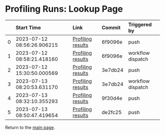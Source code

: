 # Profiling Runs: Lookup Page

|    | Start Time                 | Link                                                                                                | Commit   | Triggered by      |
|---:|:---------------------------|:----------------------------------------------------------------------------------------------------|:---------|:------------------|
|  0 | 2023-07-12 08:56:26.906215 | [Profiling results](pyis_html/push_33_6f9096e53966b73497147464fe552b0e635a1007_0.html)              | 6f9096e  | push              |
|  1 | 2023-07-12 08:58:21.418160 | [Profiling results](pyis_html/workflow_dispatch_34_6f9096e53966b73497147464fe552b0e635a1007_1.html) | 6f9096e  | workflow dispatch |
|  2 | 2023-07-12 15:30:50.000569 | [Profiling results](pyis_html/push_35_3e7db249348c0feb3f39b86baa33953a25eba867_2.html)              | 3e7db24  | push              |
|  3 | 2023-07-13 08:20:53.631170 | [Profiling results](pyis_html/workflow_dispatch_36_3e7db249348c0feb3f39b86baa33953a25eba867_3.html) | 3e7db24  | workflow dispatch |
|  4 | 2023-07-13 08:32:10.355293 | [Profiling results](pyis_html/push_37_9f30d4e87267463fb55907d68fca2b4ba93a1e14_4.html)              | 9f30d4e  | push              |
|  5 | 2023-07-13 08:50:47.419654 | [Profiling results](pyis_html/push_38_de2fc25de9843dab681de324ae094d74ccf1186a_5.html)              | de2fc25  | push              |

Return to the [main page](index.md).